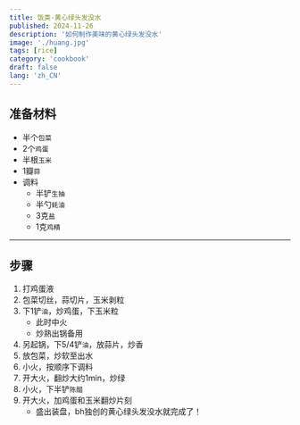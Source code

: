 ```yaml
---
title: 饭类-黄心绿头发没水
published: 2024-11-26
description: '如何制作美味的黄心绿头发没水'
image: './huang.jpg'
tags: [rice]
category: 'cookbook'
draft: false
lang: 'zh_CN'
---
```


## 准备材料  
- 半个`包菜`  
- 2个`鸡蛋`  
- 半根`玉米`  
- 1瓣`蒜`  
- 调料  
    - 半铲`生抽`  
    - 半勺`蚝油`  
    - 3克`盐`   
    - 1克`鸡精`  

***********

## 步骤  
1. 打鸡蛋液  
2. 包菜切丝，蒜切片，玉米剥粒   
3. 下1铲`油`，炒鸡蛋，下玉米粒  
    - 此时中火  
    - 炒熟出锅备用
4. 另起锅，下5/4铲`油`，放蒜片，炒香  
5. 放包菜，炒软至出水  
6. 小火，按顺序下调料  
7. 开大火，翻炒大约1min，炒绿  
8. 小火，下半铲`陈醋`  
9. 开大火，加鸡蛋和玉米翻炒片刻  
    - 盛出装盘，bh独创的黄心绿头发没水就完成了！  